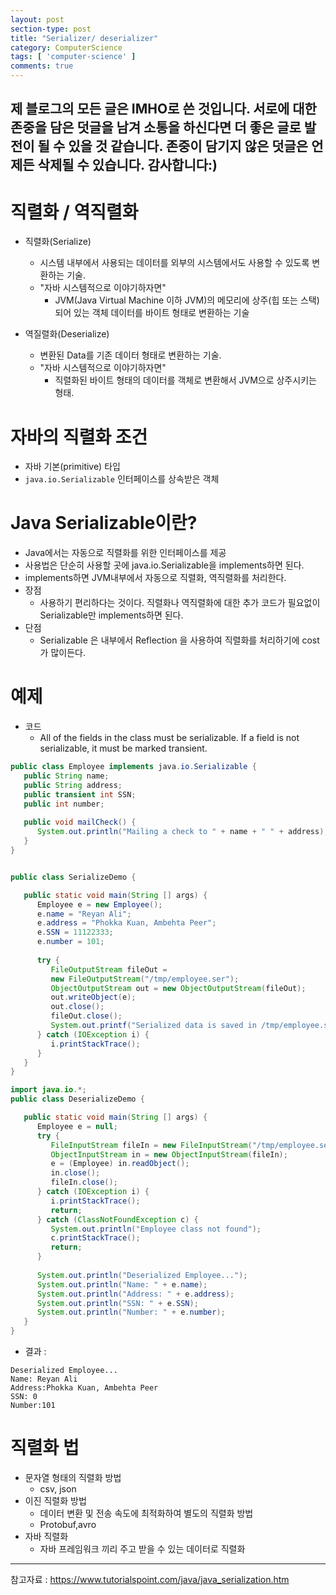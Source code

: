 ```yaml
---
layout: post
section-type: post
title: "Serializer/ deserializer"
category: ComputerScience
tags: [ 'computer-science' ]
comments: true
---
```

제 블로그의 모든 글은 IMHO로 쓴 것입니다.
서로에 대한 존중을 담은 덧글을 남겨 소통을 하신다면 더 좋은 글로 발전이 될 수 있을 것 같습니다.
존중이 담기지 않은 덧글은 언제든 삭제될 수 있습니다.
감사합니다:)  
---  

# 직렬화 / 역직렬화
- 직렬화(Serialize)
    - 시스템 내부에서 사용되는 데이터를 외부의 시스템에서도 사용할 수 있도록 변환하는 기술.
    - "자바 시스템적으로 이야기하자면"
        - JVM(Java Virtual Machine 이하 JVM)의 메모리에 상주(힙 또는 스택)되어 있는 객체 데이터를 바이트 형태로 변환하는 기술

- 역질렬화(Deserialize)
    - 변환된 Data를 기존 데이터 형태로 변환하는 기술.
    - "자바 시스템적으로 이야기하자면"
        - 직렬화된 바이트 형태의 데이터를 객체로 변환해서 JVM으로 상주시키는 형태.




# 자바의 직렬화 조건
- 자바 기본(primitive) 타입
- `java.io.Serializable` 인터페이스를 상속받은 객체




# Java Serializable이란?
- Java에서는 자동으로 직렬화를 위한 인터페이스를 제공
- 사용법은 단순히 사용할 곳에 java.io.Serializable을 implements하면 된다. 
- implements하면 JVM내부에서 자동으로 직렬화, 역직렬화를 처리한다.
- 장점
    - 사용하기 편리하다는 것이다. 직렬화나 역직렬화에 대한 추가 코드가 필요없이 Serializable만 implements하면 된다.
- 단점
    - Serializable 은 내부에서 Reflection 을 사용하여 직렬화를 처리하기에 cost가 많이든다.




# 예제

- 코드
    - All of the fields in the class must be serializable. If a field is not serializable, it must be marked transient.
``` java
public class Employee implements java.io.Serializable {
   public String name;
   public String address;
   public transient int SSN;
   public int number;
   
   public void mailCheck() {
      System.out.println("Mailing a check to " + name + " " + address);
   }
}

```


``` java

public class SerializeDemo {

   public static void main(String [] args) {
      Employee e = new Employee();
      e.name = "Reyan Ali";
      e.address = "Phokka Kuan, Ambehta Peer";
      e.SSN = 11122333;
      e.number = 101;
      
      try {
         FileOutputStream fileOut =
         new FileOutputStream("/tmp/employee.ser");
         ObjectOutputStream out = new ObjectOutputStream(fileOut);
         out.writeObject(e);
         out.close();
         fileOut.close();
         System.out.printf("Serialized data is saved in /tmp/employee.ser");
      } catch (IOException i) {
         i.printStackTrace();
      }
   }
}
```

``` java
import java.io.*;
public class DeserializeDemo {

   public static void main(String [] args) {
      Employee e = null;
      try {
         FileInputStream fileIn = new FileInputStream("/tmp/employee.ser");
         ObjectInputStream in = new ObjectInputStream(fileIn);
         e = (Employee) in.readObject();
         in.close();
         fileIn.close();
      } catch (IOException i) {
         i.printStackTrace();
         return;
      } catch (ClassNotFoundException c) {
         System.out.println("Employee class not found");
         c.printStackTrace();
         return;
      }
      
      System.out.println("Deserialized Employee...");
      System.out.println("Name: " + e.name);
      System.out.println("Address: " + e.address);
      System.out.println("SSN: " + e.SSN);
      System.out.println("Number: " + e.number);
   }
}
```

- 결과 : 
``` 
Deserialized Employee...
Name: Reyan Ali
Address:Phokka Kuan, Ambehta Peer
SSN: 0
Number:101

```


# 직렬화 법
- 문자열 형태의 직렬화 방법
    - csv, json
- 이진 직렬화 방법
    - 데이터 변환 및 전송 속도에 최적화하여 별도의 직렬화 방법
    - Protobuf,avro
- 자바 직렬화
    - 자바 프레임워크 끼리 주고 받을 수 있는 데이터로 직렬화



---
참고자료 : https://www.tutorialspoint.com/java/java_serialization.htm  